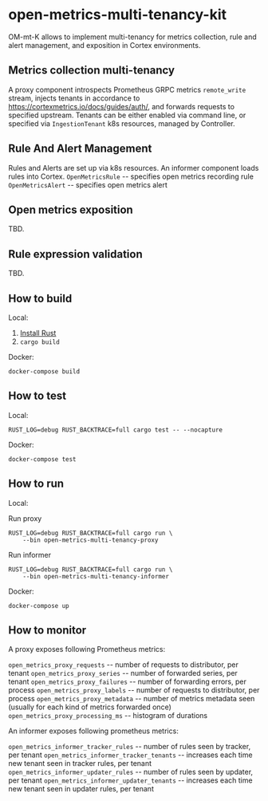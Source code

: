 open-metrics-multi-tenancy-kit
=================================

OM-mt-K allows to implement multi-tenancy for metrics collection,
rule and alert management, and exposition in Cortex environments.

Metrics collection multi-tenancy
--------------------------------
A proxy component introspects Prometheus GRPC metrics `remote_write` stream,
injects tenants in accordance to https://cortexmetrics.io/docs/guides/auth/,
and forwards requests to specified upstream. Tenants can be either enabled
via command line, or specified via `IngestionTenant` k8s resources, managed by Controller.

Rule And Alert Management
-------------------------
Rules and Alerts are set up via k8s resources.
An informer component loads rules into Cortex.
`OpenMetricsRule` -- specifies open metrics recording rule
`OpenMetricsAlert` -- specifies open metrics alert

Open metrics exposition
-----------------------
TBD.

Rule expression validation
--------------------------
TBD.

How to build
-------------

Local:

1) [Install Rust](https://doc.rust-lang.org/cargo/getting-started/installation.html)
2) `cargo build`

Docker:

`docker-compose build`

How to test
-----------

Local:

```
RUST_LOG=debug RUST_BACKTRACE=full cargo test -- --nocapture
```

Docker:

`docker-compose test`

How to run
----------
Local:

Run proxy
```
RUST_LOG=debug RUST_BACKTRACE=full cargo run \
    --bin open-metrics-multi-tenancy-proxy
```

Run informer

```
RUST_LOG=debug RUST_BACKTRACE=full cargo run \
    --bin open-metrics-multi-tenancy-informer
```

Docker:

`docker-compose up`


How to monitor
--------------

A proxy exposes following Prometheus metrics:

`open_metrics_proxy_requests`           -- number of requests to distributor, per tenant
`open_metrics_proxy_series`             -- number of forwarded series, per tenant
`open_metrics_proxy_failures`           -- number of forwarding errors, per process
`open_metrics_proxy_labels`             -- number of requests to distributor, per process
`open_metrics_proxy_metadata`           -- number of metrics metadata seen (usually for each kind of metrics forwarded once)
`open_metrics_proxy_processing_ms`      -- histogram of durations

An informer exposes following prometheus metrics:

`open_metrics_informer_tracker_rules`   -- number of rules seen by tracker, per tenant
`open_metrics_informer_tracker_tenants` -- increases each time new tenant seen in tracker rules, per tenant
`open_metrics_informer_updater_rules`   -- number of rules seen by updater, per tenant
`open_metrics_informer_updater_tenants` -- increases each time new tenant seen in updater rules, per tenant
